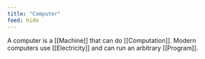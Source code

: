 ```yaml
---
title: "Computer"
feed: hide
---
```


A computer is a [[Machine]] that can do [[Computation]]. Modern computers use [[Electricity]] and can run an arbitrary [[Program]]. 